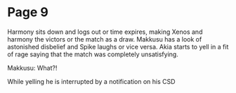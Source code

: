 # Page 9
Harmony sits down and logs out or time expires, making Xenos and harmony the victors or the match as a draw. Makkusu has a look of astonished disbelief and Spike laughs or vice versa. Akia starts to yell in a fit of rage saying that the match was completely unsatisfying.

Makkusu: What?!

While yelling he is interrupted by a notification on his CSD